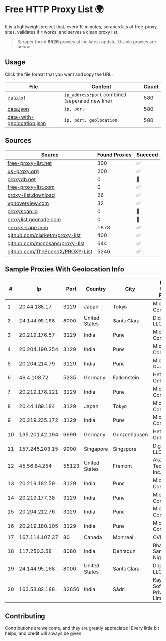 
# Free HTTP Proxy List 🌍

It is a lightweight project that, every 10 minutes, scrapes lots of free-proxy sites, validates if it works, and serves a clean proxy list.


> Scraper found **8526** proxies at the latest update. Usable proxies are below.

## Usage

Click the file format that you want and copy the URL.


|File|Content|Count|
|----|-------|-----|
|[data.txt](https://raw.githubusercontent.com/themiralay/Proxy-List-World/master/data.txt)|`ip_address:port` combined (seperated new line)|580|
|[data.json](https://raw.githubusercontent.com/themiralay/Proxy-List-World/master/data.json)|`ip, port`|580|
|[data-with-geolocation.json](https://raw.githubusercontent.com/themiralay/Proxy-List-World/master/data-with-geolocation.json)|`ip, port, geolocation`|580|

## Sources

|Source|Found Proxies|Succeed|
|------|-------------|-------|
|[free-proxy-list.net](https://free-proxy-list.net)|300|✅|
|[us-proxy.org](https://www.us-proxy.org)|200|✅|
|[proxydb.net](http://proxydb.net)|0|🚫|
|[free-proxy-list.com](https://free-proxy-list.com/?page=&port=&type%5B%5D=http&type%5B%5D=https&up_time=0&search=Search)|0|✅|
|[proxy-list.download](https://www.proxy-list.download/HTTP)|26|✅|
|[vpnoverview.com](https://vpnoverview.com/privacy/anonymous-browsing/free-proxy-servers)|32|✅|
|[proxyscan.io](https://www.proxyscan.io)|0|🚫|
|[proxylist.geonode.com](https://proxylist.geonode.com/api/proxy-list?limit=300&page=1&sort_by=lastChecked&sort_type=desc&protocols=http,https)|0|🚫|
|[proxyscrape.com](https://api.proxyscrape.com/v2/?request=displayproxies&protocol=http&timeout=10000&country=all&ssl=all&anonymity=all)|1678|✅|
|[github.com/clarketm/proxy-list](https://raw.githubusercontent.com/clarketm/proxy-list/master/proxy-list-raw.txt)|400|✅|
|[github.com/monosans/proxy-list](https://raw.githubusercontent.com/monosans/proxy-list/main/proxies/http.txt)|644|✅|
|[github.com/TheSpeedX/PROXY-List](https://raw.githubusercontent.com/TheSpeedX/PROXY-List/master/http.txt)|5246|✅|


## Sample Proxies With Geolocation Info

|#|Ip|Port|Country|City|Internet Service Provider|
|-|--|----|-------|----|-------------------------|
|1|20.44.188.17|3129|Japan|Tokyo|Microsoft Corporation|
|2|24.144.95.168|8000|United States|Santa Clara|DigitalOcean, LLC|
|3|20.219.176.57|3129|India|Pune|Microsoft Corporation|
|4|20.204.190.254|3129|India|Pune|Microsoft Corporation|
|5|20.204.214.79|3129|India|Pune|Microsoft Corporation|
|6|46.4.108.72|5235|Germany|Falkenstein|Hetzner Online GmbH|
|7|20.219.178.121|3129|India|Pune|Microsoft Corporation|
|8|20.44.189.184|3129|Japan|Tokyo|Microsoft Corporation|
|9|20.219.235.172|3129|India|Pune|Microsoft Corporation|
|10|195.201.42.194|6699|Germany|Gunzenhausen|Hetzner Online GmbH|
|11|157.245.203.15|9900|Singapore|Singapore|DigitalOcean, LLC|
|12|45.56.84.254|55123|United States|Fremont|Akamai Technologies, Inc.|
|13|20.219.182.59|3129|India|Pune|Microsoft Corporation|
|14|20.219.177.38|3129|India|Pune|Microsoft Corporation|
|15|20.204.212.76|3129|India|Pune|Microsoft Corporation|
|16|20.219.180.105|3129|India|Pune|Microsoft Corporation|
|17|167.114.107.37|80|Canada|Montreal|OVH SAS|
|18|117.250.3.58|8080|India|Dehradun|Bharat Sanchar Nigam Ltd|
|19|24.144.95.168|8000|United States|Santa Clara|DigitalOcean, LLC|
|20|163.53.82.188|32650|India|Sādri|Kay Kay Softech Private Limited|



## Contributing

Contributions are welcome, and they are greatly appreciated! Every
little bit helps, and credit will always be given.

